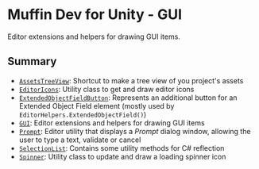 # Muffin Dev for Unity - GUI

Editor extensions and helpers for drawing GUI items.

## Summary

- [`AssetsTreeView`](./assets-tree-view.md): Shortcut to make a tree view of you project's assets
- [`EditorIcons`](./editor-icons.md): Utility class to get and draw editor icons
- [`ExtendedObjectFieldButton`](./extended-object-field-button.md): Represents an additional button for an Extended Object Field element (mostly used by `EditorHelpers.ExtendedObjectField()`)
- [`GUI`](./GUI/README.md): Editor extensions and helpers for drawing GUI items
- [`Prompt`](./prompt.md): Editor utility that displays a *Prompt* dialog window, allowing the user to type a text, validate or cancel
- [`SelectionList`](./selection-list.md): Contains some utility methods for C# reflection
- [`Spinner`](./spinner.md): Utility class to update and draw a loading spinner icon